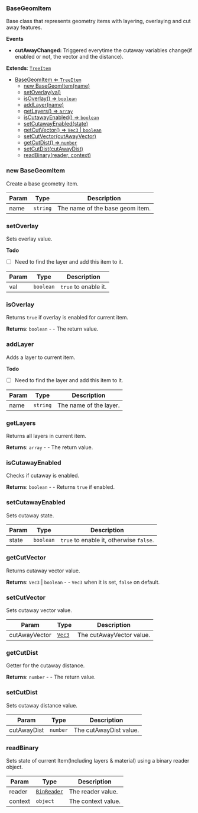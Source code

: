 <a name="BaseGeomItem"></a>

### BaseGeomItem 
Base class that represents geometry items with layering, overlaying and cut away features.

**Events**
* **cutAwayChanged:** Triggered everytime the cutaway variables change(if enabled or not, the vector and the distance).


**Extends**: <code>[TreeItem](api/SceneTree\TreeItem.md)</code>  

* [BaseGeomItem ⇐ <code>TreeItem</code>](#BaseGeomItem)
    * [new BaseGeomItem(name)](#new-BaseGeomItem)
    * [setOverlay(val)](#setOverlay)
    * [isOverlay() ⇒ <code>boolean</code>](#isOverlay)
    * [addLayer(name)](#addLayer)
    * [getLayers() ⇒ <code>array</code>](#getLayers)
    * [isCutawayEnabled() ⇒ <code>boolean</code>](#isCutawayEnabled)
    * [setCutawayEnabled(state)](#setCutawayEnabled)
    * [getCutVector() ⇒ <code>Vec3</code> \| <code>boolean</code>](#getCutVector)
    * [setCutVector(cutAwayVector)](#setCutVector)
    * [getCutDist() ⇒ <code>number</code>](#getCutDist)
    * [setCutDist(cutAwayDist)](#setCutDist)
    * [readBinary(reader, context)](#readBinary)

<a name="new_BaseGeomItem_new"></a>

### new BaseGeomItem
Create a base geometry item.


| Param | Type | Description |
| --- | --- | --- |
| name | <code>string</code> | The name of the base geom item. |

<a name="BaseGeomItem+setOverlay"></a>

### setOverlay
Sets overlay value.


**Todo**

- [ ] Need to find the layer and add this item to it.


| Param | Type | Description |
| --- | --- | --- |
| val | <code>boolean</code> | `true` to enable it. |

<a name="BaseGeomItem+isOverlay"></a>

### isOverlay
Returns `true` if overlay is enabled for current item.


**Returns**: <code>boolean</code> - - The return value.  
<a name="BaseGeomItem+addLayer"></a>

### addLayer
Adds a layer to current item.


**Todo**

- [ ] Need to find the layer and add this item to it.


| Param | Type | Description |
| --- | --- | --- |
| name | <code>string</code> | The name of the layer. |

<a name="BaseGeomItem+getLayers"></a>

### getLayers
Returns all layers in current item.


**Returns**: <code>array</code> - - The return value.  
<a name="BaseGeomItem+isCutawayEnabled"></a>

### isCutawayEnabled
Checks if cutaway is enabled.


**Returns**: <code>boolean</code> - - Returns `true` if enabled.  
<a name="BaseGeomItem+setCutawayEnabled"></a>

### setCutawayEnabled
Sets cutaway state.



| Param | Type | Description |
| --- | --- | --- |
| state | <code>boolean</code> | `true` to enable it, otherwise `false`. |

<a name="BaseGeomItem+getCutVector"></a>

### getCutVector
Returns cutaway vector value.


**Returns**: <code>Vec3</code> \| <code>boolean</code> - - `Vec3` when it is set, `false` on default.  
<a name="BaseGeomItem+setCutVector"></a>

### setCutVector
Sets cutaway vector value.



| Param | Type | Description |
| --- | --- | --- |
| cutAwayVector | <code>[Vec3](api/Math\Vec3.md)</code> | The cutAwayVector value. |

<a name="BaseGeomItem+getCutDist"></a>

### getCutDist
Getter for the cutaway distance.


**Returns**: <code>number</code> - - The return value.  
<a name="BaseGeomItem+setCutDist"></a>

### setCutDist
Sets cutaway distance value.



| Param | Type | Description |
| --- | --- | --- |
| cutAwayDist | <code>number</code> | The cutAwayDist value. |

<a name="BaseGeomItem+readBinary"></a>

### readBinary
Sets state of current Item(Including layers & material) using a binary reader object.



| Param | Type | Description |
| --- | --- | --- |
| reader | <code>[BinReader](api/SceneTree\BinReader.md)</code> | The reader value. |
| context | <code>object</code> | The context value. |

